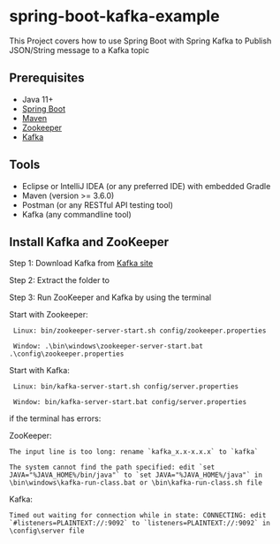 # spring-boot-kafka-example
This Project covers how to use Spring Boot with Spring Kafka to Publish JSON/String message to a Kafka topic

## Prerequisites
- Java 11+
- [Spring Boot](https://spring.io/projects/spring-boot)
- [Maven](https://maven.apache.org/guides/index.html)
- [Zookeeper](https://zookeeper.apache.org/)
- [Kafka](https://kafka.apache.org/documentation/)

## Tools
- Eclipse or IntelliJ IDEA (or any preferred IDE) with embedded Gradle
- Maven (version >= 3.6.0)
- Postman (or any RESTful API testing tool)
- Kafka (any commandline tool)

## Install Kafka and ZooKeeper
Step 1: Download Kafka from [Kafka site](https://kafka.apache.org/downloads)

Step 2: Extract the folder to 

Step 3: Run ZooKeeper and Kafka by using the terminal

  Start with Zookeeper:

     Linux: bin/zookeeper-server-start.sh config/zookeeper.properties
     
     Window: .\bin\windows\zookeeper-server-start.bat .\config\zookeeper.properties
     
  Start with Kafka:

     Linux: bin/kafka-server-start.sh config/server.properties
     
     Window: bin/kafka-server-start.bat config/server.properties

if the terminal has errors:

  ZooKeeper:
  
    The input line is too long: rename `kafka_x.x-x.x.x` to `kafka`
    
    The system cannot find the path specified: edit `set JAVA="%JAVA_HOME%/bin/java"` to `set JAVA="%JAVA_HOME%/java"` in \bin\windows\kafka-run-class.bat or \bin\kafka-run-class.sh file

  Kafka:

    Timed out waiting for connection while in state: CONNECTING: edit `#listeners=PLAINTEXT://:9092` to `listeners=PLAINTEXT://:9092` in \config\server file

   
